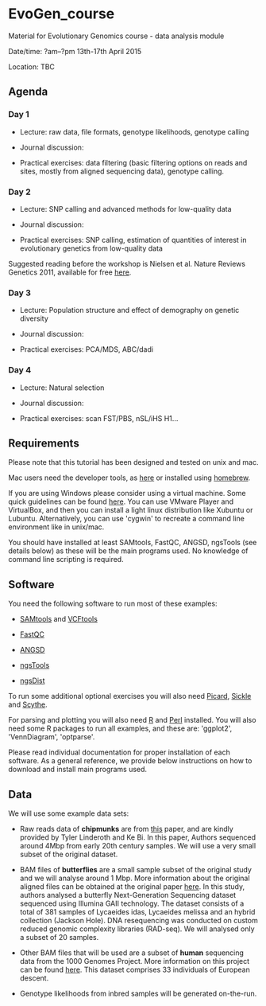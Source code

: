 # EvoGen_course
Material for Evolutionary Genomics course - data analysis module

Date/time: ?am–?pm 13th-17th April 2015

Location: TBC


## Agenda

### Day 1

 - Lecture: raw data, file formats, genotype likelihoods, genotype calling

 - Journal discussion:

 - Practical exercises: 
data filtering (basic filtering options on reads and sites, mostly from aligned sequencing data), genotype calling.

### Day 2

 - Lecture: SNP calling and advanced methods for low-quality data

 - Journal discussion:

 - Practical exercises: SNP calling, estimation of quantities of interest in evolutionary genetics from low-quality data

Suggested reading before the workshop is Nielsen et al. Nature Reviews Genetics 2011, available for free [here](http://cteg.berkeley.edu/~nielsen/wordpress/wp-content/uploads/2013/01/Nielsen-R.-et-al.-2011.pdf).

### Day 3

 - Lecture: Population structure and effect of demography on genetic diversity

 - Journal discussion:

 - Practical exercises: PCA/MDS, ABC/dadi

### Day 4

 - Lecture: Natural selection

 - Journal discussion:

 - Practical exercises: scan FST/PBS, nSL/iHS H1...


## Requirements

Please note that this tutorial has been designed and tested on unix and mac.

Mac users need the developer tools, as [here](https://developer.apple.com/xcode/) or installed using [homebrew](http://brew.sh/).

If you are using Windows please consider using a virtual machine.
Some quick guidelines can be found [here](http://www.howtogeek.com/170870/5-ways-to-run-linux-software-on-windows).
You can use VMware Player and VirtualBox, and then you can install a light linux distribution like Xubuntu or Lubuntu.
Alternatively, you can use 'cygwin' to recreate a command line environment like in unix/mac.

You should have installed at least SAMtools, FastQC, ANGSD, ngsTools (see details below) as these will be the main programs used.
No knowledge of command line scripting is required.

## Software

You need the following software to run most of these examples:

 - [SAMtools](http://samtools.sourceforge.net/) and [VCFtools](http://vcftools.sourceforge.net/)

 - [FastQC](http://www.bioinformatics.babraham.ac.uk/projects/fastqc/)

 - [ANGSD](http://popgen.dk/wiki/index.php/ANGSD)

 - [ngsTools](https://github.com/mfumagalli/ngsTools)

 - [ngsDist](https://github.com/fgvieira/ngsDist)

To run some additional optional exercises you will also need [Picard](http://picard.sourceforge.net/), [Sickle](https://github.com/najoshi/sickle) and [Scythe](https://github.com/vsbuffalo/scythe).

For parsing and plotting you will also need [R](http://www.r-project.org/) and [Perl](http://www.perl.org/) installed. 
You will also need some R packages to run all examples, and these are: 'ggplot2', 'VennDiagram', 'optparse'.

Please read individual documentation for proper installation of each software. As a general reference, we provide below instructions on how to download and install main programs used.


## Data

We will use some example data sets:

 - Raw reads data of **chipmunks** are from [this](http://www.ncbi.nlm.nih.gov/pubmed/24118668) paper, and are kindly provided by Tyler Linderoth and Ke Bi.
In this paper, Authors sequenced around 4Mbp from early 20th century samples. We will use a very small subset of the original dataset.

 - BAM files of **butterflies** are a small sample subset of the original study and we will analyse around 1 Mbp.
More information about the original aligned files can be obtained at the original paper [here](http://www.ncbi.nlm.nih.gov/pubmed/22759293). 
In this study, authors analysed a butterfly Next-Generation Sequencing dataset sequenced using Illumina GAII technology. 
The dataset consists of a total of 381 samples of Lycaeides idas, Lycaeides melissa and an hybrid collection (Jackson Hole). 
DNA resequencing was conducted on custom reduced genomic complexity libraries (RAD-seq). 
We will analysed only a subset of 20 samples.

 - Other BAM files that will be used are a subset of **human** sequencing data from the 1000 Genomes Project. 
More information on this project can be found [here](http://www.1000genomes.org/). 
This dataset comprises 33 individuals of European descent.

 - Genotype likelihoods from inbred samples will be generated on-the-run.






